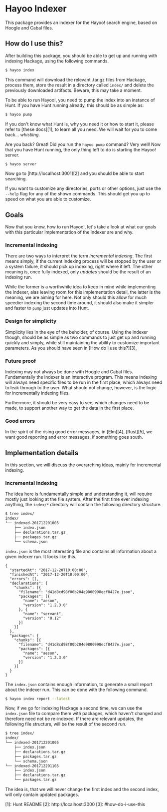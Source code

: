 # Hayoo Indexer

This package provides an indexer for the Hayoo! search engine, based
on Hoogle and Cabal files.


## How do I use this?

After building this package, you should be able to get up and running
with indexing Hackage, using the following commands.

```bash
$ hayoo index
```

This command will download the relevant .tar.gz files from Hackage,
process them, store the result in a directory called `index/` and
delete the previously downloaded artifacts. Beware, this may take a
moment.

To be able to run Hayoo!, you need to pump the index into an instance
of Hunt. If you have Hunt running already, this should be as simple as:

```bash
$ hayoo pump
```

If you don't know what Hunt is, why you need it or how to start it,
please refer to [these docs][1], to learn all you need. We will wait for
you to come back... *whistling*.

Are you back? Great! Did you run the `hayoo pump` command? Very well!
Now that you have Hunt running, the only thing left to do is starting
the Hayoo! server.

```bash
$ hayoo server
```

Now go to [http://localhost:3001][2] and you should be able to start
searching. 

If you want to customize any directories, ports or other options, just
use the `--help` flag for any of the shown commands. This should get
you up to speed on what you are able to customize.


## Goals

Now that you know, how to run Hayoo!, let's take a look at what our
goals with this particular implementation of the indexer are and why.


### Incremental indexing

There are two ways to interpret the term *incremental indexing*. The
first means simply, if the current indexing process will be stopped by
the user or a system failure, it should pick up indexing, right where
it left. The other meaning is, once fully indexed, only *updates*
should be the result of an indexing run. 

While the former is a worthwhile idea to keep in mind while
implementing the indexer, alas leaving room for this implementation
detail, the latter is the meaning, we are aiming for here. Not only
should this allow for much speedier indexing the second time around,
it should also make it simpler and faster to `pump` just updates into
Hunt.


### Design for simplicity

Simplicity lies in the eye of the beholder, of course. Using the
indexer though, should be as simple as two commands to just get up and
running quickly and simply, while still maintaining the ability to
customize important parameters. As you should have seen in [How do I
use this?][3], 


### Future proof

Indexing may not always be done with Hoogle and Cabal
files. Fundamentally the indexer is an interactive program. This means
indexing will always need specific files to be run in the first place,
which always need to leak through to the user. What should not change,
however, is the logic for incrementally indexing files.

Furthermore, it should be very easy to see, which changes need to be
made, to support another way to get the data in the first place.


### Good errors

In the spirit of the rising good error messages, in [Elm][4],
[Rust][5], we want good reporting and error messages, if something
goes south.



## Implementation details

In this section, we will discuss the overarching ideas, mainly for
incremental indexing.

### Incremental indexing

The idea here is fundamentally simple and understanding it, will
require mostly just looking at the file system. After the first time
ever indexing anything, the `index/*` directory will contain the
following directory structure.


```bash
$ tree index/
index/
└── indexed-201712201005
    ├── index.json
    ├── declarations.tar.gz
    ├── packages.tar.gz
    └── schema.json
```

`index.json` is the most interesting file and contains all information
about a given indexer run. It looks like this.


```
{
  "startedAt": "2017-12-20T10:00:00",
  "finishedAt": "2017-12-20T10:00:00",
  "errors": [],
  "declarations": {
    "chunks": [{
      "filename": "d41d8cd98f00b204e9800998ecf8427e.json",
      "packages": [{
        "name": "aeson",
        "version": "1.2.3.0"
      }, {
        "name": "servant",
        "version": "0.12"
      }]
    }]
  },
  "packages": {
    "chunks": [{
      "filename": "d41d8cd98f00b204e9800998ecf8427e.json",
      "packages": [{
        "name": "aeson",
        "version": "1.2.3.0"
      }]
    }]
  }
}
```


The `index.json` contains enough information, to generate a small
report about the indexer run. This can be done with the following
command.

```bash
$ hayoo index report --latest
```

Now, if we go for indexing Hackage a second time, we can use the
`index.json` file to compare them with packages, which haven't changed
and therefore need not be re-indexed. If there are relevant updates,
the following file structure, will be the result of the second run.

```bash
$ tree index/
index/
└── indexed-201712201005
    ├── index.json
    ├── declarations.tar.gz
    ├── packages.tar.gz
    └── schema.json
└── indexed-201712201105
    ├── index.json
    ├── declarations.tar.gz
    └── packages.tar.gz
```

The idea is, that we will never change the first index and the second
index, will only contain updated packages.


[1]: Hunt README
[2]: http://localhost:3000
[3]: #how-do-i-use-this
